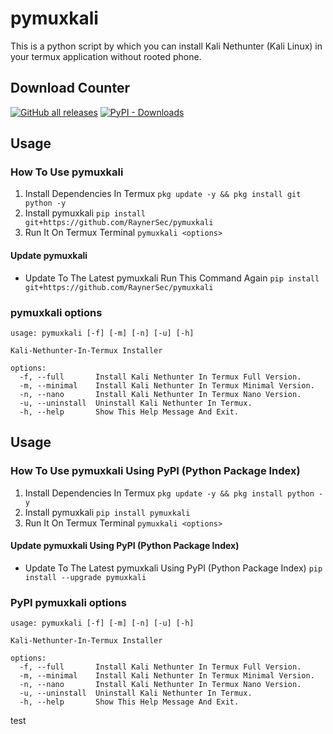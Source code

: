 # pymuxkali
This is a python script by which you can install Kali Nethunter (Kali Linux) in your termux application without rooted phone.

## Download Counter
<p align="left">
<a href="https://github.com/RaynerSec/pymuxkali/releases/latest"><img alt="GitHub all releases" src="https://img.shields.io/github/downloads/RaynerSec/pymuxkali/total?label=GITHUB%20DOWNLOADS&style=for-the-badge&color=brightgreen"></a>
<a href="https://pypi.org/project/pymuxkali"><img alt="PyPI - Downloads" src="https://img.shields.io/pypi/dm/pymuxkali?label=PYPI%20DOWNLOADS&style=for-the-badge&color=brightgreen"></a>
</p>

## Usage
### How To Use pymuxkali
1. Install Dependencies In Termux `pkg update -y && pkg install git python -y`
2. Install pymuxkali `pip install git+https://github.com/RaynerSec/pymuxkali`
3. Run It On Termux Terminal `pymuxkali <options>`
#### Update pymuxkali
- Update To The Latest pymuxkali Run This Command Again `pip install git+https://github.com/RaynerSec/pymuxkali`
### pymuxkali options
```
usage: pymuxkali [-f] [-m] [-n] [-u] [-h]

Kali-Nethunter-In-Termux Installer

options:
  -f, --full       Install Kali Nethunter In Termux Full Version.
  -m, --minimal    Install Kali Nethunter In Termux Minimal Version.
  -n, --nano       Install Kali Nethunter In Termux Nano Version.
  -u, --uninstall  Uninstall Kali Nethunter In Termux.
  -h, --help       Show This Help Message And Exit.
```
## Usage
### How To Use pymuxkali Using PyPI (Python Package Index)
1. Install Dependencies In Termux `pkg update -y && pkg install python -y`
2. Install pymuxkali `pip install pymuxkali`
3. Run It On Termux Terminal `pymuxkali <options>`
#### Update pymuxkali Using PyPI (Python Package Index)
- Update To The Latest pymuxkali Using PyPI (Python Package Index) `pip install --upgrade pymuxkali`
### PyPI pymuxkali options
```
usage: pymuxkali [-f] [-m] [-n] [-u] [-h]

Kali-Nethunter-In-Termux Installer

options:
  -f, --full       Install Kali Nethunter In Termux Full Version.
  -m, --minimal    Install Kali Nethunter In Termux Minimal Version.
  -n, --nano       Install Kali Nethunter In Termux Nano Version.
  -u, --uninstall  Uninstall Kali Nethunter In Termux.
  -h, --help       Show This Help Message And Exit.
```
test
